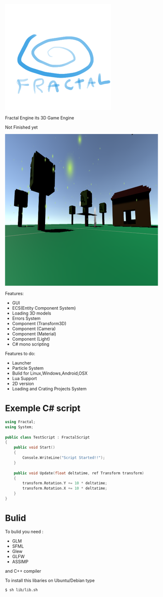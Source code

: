 <p align="left">
  <img src="res/Graphics/Logo.png" width="350" height="350">
</p>
Fractal Engine its 3D Game Engine

Not Finished yet

<p align="left">
  <img src="res/Gui/showcase.png" width="1300" height="500">
</p>

Features:
* GUI
* ECS(Entity Component System)
* Loading 3D models
* Errors System
* Component (Transform3D)
* Component (Camera)
* Component (Material)
* Component (Light)
* C# mono scripting

Features to do:

* Launcher
* Particle System
* Bulid for Linux,Windows,Android,OSX
* Lua Support
* 2D version
* Loading and Crating Projects System

# Exemple C# script

```cpp
using Fractal;
using System;

public class TestScript : FractalScript
{
    public void Start()
    {
        Console.WriteLine("Script Started!!");
    }

    public void Update(float deltatime, ref Transform transform)
    {
        transform.Rotation.Y += 10 * deltatime;
        transform.Rotation.X += 10 * deltatime;
    }
}
```

# Bulid

To bulid you need :

* GLM
* SFML
* Glew
* GLFW
* ASSIMP

and C++ compiler

To install this libaries on Ubuntu/Debian type
```sh
$ sh lib/lib.sh
```
